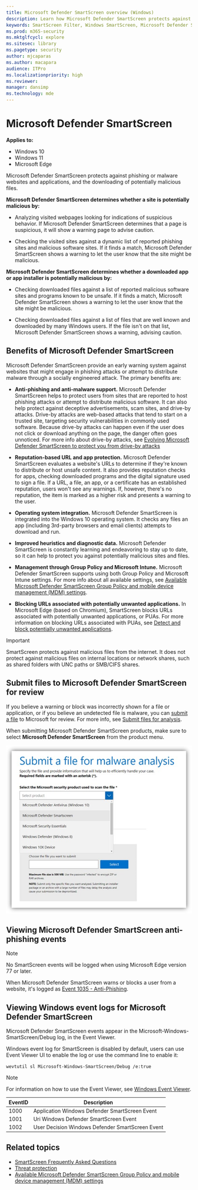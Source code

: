 ```yaml
---
title: Microsoft Defender SmartScreen overview (Windows)
description: Learn how Microsoft Defender SmartScreen protects against phishing or malware websites and applications, and the downloading of potentially malicious files.
keywords: SmartScreen Filter, Windows SmartScreen, Microsoft Defender SmartScreen
ms.prod: m365-security
ms.mktglfcycl: explore
ms.sitesec: library
ms.pagetype: security
author: mjcaparas
ms.author: macapara
audience: ITPro
ms.localizationpriority: high
ms.reviewer: 
manager: dansimp
ms.technology: mde
---
```


# Microsoft Defender SmartScreen

**Applies to:**

- Windows 10
- Windows 11
- Microsoft Edge

Microsoft Defender SmartScreen protects against phishing or malware websites and applications, and the downloading of potentially malicious files.

**Microsoft Defender SmartScreen determines whether a site is potentially malicious by:**

- Analyzing visited webpages looking for indications of suspicious behavior. If Microsoft Defender SmartScreen determines that a page is suspicious, it will show a warning page to advise caution.

- Checking the visited sites against a dynamic list of reported phishing sites and malicious software sites. If it finds a match, Microsoft Defender SmartScreen shows a warning to let the user know that the site might be malicious.

**Microsoft Defender SmartScreen determines whether a downloaded app or app installer is potentially malicious by:**

- Checking downloaded files against a list of reported malicious software sites and programs known to be unsafe. If it finds a match, Microsoft Defender SmartScreen shows a warning to let the user know that the site might be malicious.

- Checking downloaded files against a list of files that are well known and downloaded by many Windows users. If the file isn't on that list, Microsoft Defender SmartScreen shows a warning, advising caution.

## Benefits of Microsoft Defender SmartScreen

Microsoft Defender SmartScreen provide an early warning system against websites that might engage in phishing attacks or attempt to distribute malware through a socially engineered attack. The primary benefits are:

- **Anti-phishing and anti-malware support.** Microsoft Defender SmartScreen helps to protect users from sites that are reported to host phishing attacks or attempt to distribute malicious software. It can also help protect against deceptive advertisements, scam sites, and drive-by attacks. Drive-by attacks are web-based attacks that tend to start on a trusted site, targeting security vulnerabilities in commonly used software. Because drive-by attacks can happen even if the user does not click or download anything on the page, the danger often goes unnoticed. For more info about drive-by attacks, see [Evolving Microsoft Defender SmartScreen to protect you from drive-by attacks](https://blogs.windows.com/msedgedev/2015/12/16/SmartScreen-drive-by-improvements/#3B7Bb8bzeAPq8hXE.97)

- **Reputation-based URL and app protection.** Microsoft Defender SmartScreen evaluates a website's URLs to determine if they're known to distribute or host unsafe content. It also provides reputation checks for apps, checking downloaded programs and the digital signature used to sign a file. If a URL, a file, an app, or a certificate has an established reputation, users won't see any warnings. If, however, there's no reputation, the item is marked as a higher risk and presents a warning to the user.

- **Operating system integration.** Microsoft Defender SmartScreen is integrated into the Windows 10 operating system. It checks any files an app (including 3rd-party browsers and email clients) attempts to download and run.

- **Improved heuristics and diagnostic data.** Microsoft Defender SmartScreen is constantly learning and endeavoring to stay up to date, so it can help to protect you against potentially malicious sites and files.

- **Management through Group Policy and Microsoft Intune.** Microsoft Defender SmartScreen supports using both Group Policy and Microsoft Intune settings. For more info about all available settings, see [Available Microsoft Defender SmartScreen Group Policy and mobile device management (MDM) settings](microsoft-defender-smartscreen-available-settings.md).

- **Blocking URLs associated with potentially unwanted applications.** In Microsoft Edge (based on Chromium), SmartScreen blocks URLs associated with potentially unwanted applications, or PUAs. For more information on blocking URLs associated with PUAs, see [Detect and block potentially unwanted applications](/microsoft-365/security/defender-endpoint/detect-block-potentially-unwanted-apps-microsoft-defender-antivirus).

> [!IMPORTANT]
> SmartScreen protects against malicious files from the internet. It does not protect against malicious files on internal locations or network shares, such as shared folders with UNC paths or SMB/CIFS shares.

## Submit files to Microsoft Defender SmartScreen for review

If you believe a warning or block was incorrectly shown for a file or application, or if you believe an undetected file is malware, you can [submit a file](https://www.microsoft.com/wdsi/filesubmission/) to Microsoft for review. For more info, see [Submit files for analysis](../intelligence/submission-guide.md). 

When submitting Microsoft Defender SmartScreen products, make sure to select **Microsoft Defender SmartScreen** from the product menu.

![Windows Security, Microsoft Defender SmartScreen controls](images/Microsoft-defender-smartscreen-submission.png)

## Viewing Microsoft Defender SmartScreen anti-phishing events

> [!NOTE]
> No SmartScreen events will be logged when using  Microsoft Edge version 77 or later.

When Microsoft Defender SmartScreen warns or blocks a user from a website, it's logged as [Event 1035 - Anti-Phishing](/previous-versions/windows/internet-explorer/ie-developer/compatibility/dd565657(v=vs.85)).

## Viewing Windows event logs for Microsoft Defender SmartScreen
Microsoft Defender SmartScreen events appear in the Microsoft-Windows-SmartScreen/Debug log, in the Event Viewer.

Windows event log for SmartScreen is disabled by default, users can use Event Viewer UI to enable the log or use the command line to enable it:

```console
wevtutil sl Microsoft-Windows-SmartScreen/Debug /e:true
```

> [!NOTE]
> For information on how to use the Event Viewer, see [Windows Event Viewer](/host-integration-server/core/windows-event-viewer1).


| EventID | Description |
|---|---|
| 1000 | Application Windows Defender SmartScreen Event |
| 1001 | Uri Windows Defender SmartScreen Event |
| 1002 | User Decision Windows Defender SmartScreen Event |

## Related topics
- [SmartScreen Frequently Asked Questions](https://fb.smartscreen.microsoft.com/smartscreenfaq.aspx)
- [Threat protection](../index.md)
- [Available Microsoft Defender SmartScreen Group Policy and mobile device management (MDM) settings](/windows/security/threat-protection/windows-defender-smartscreen/windows-defender-smartscreen-available-settings)
